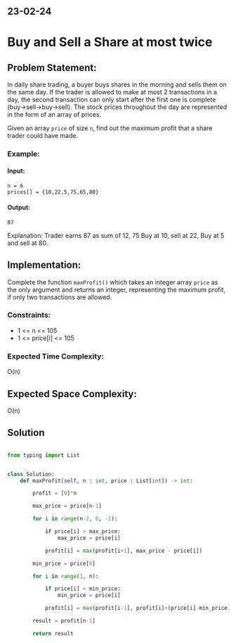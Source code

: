 ## 23-02-24

# Buy and Sell a Share at most twice

## Problem Statement:

In daily share trading, a buyer buys shares in the morning and sells them on the same day. If the trader is allowed to make at most 2 transactions in a day, the second transaction can only start after the first one is complete (buy->sell->buy->sell). The stock prices throughout the day are represented in the form of an array of prices.

Given an array `price` of size `n`, find out the maximum profit that a share trader could have made.

### Example:

#### Input:

```
n = 6
prices[] = {10,22,5,75,65,80}
```

#### Output:

```
87
```

Explanation: Trader earns 87 as sum of 12, 75 Buy at 10, sell at 22, Buy at 5 and sell at 80.

## Implementation:

Complete the function `maxProfit()` which takes an integer array `price` as the only argument and returns an integer, representing the maximum profit, if only two transactions are allowed.

### Constraints:

- 1 <= n <= 105
- 1 <= price[i] <= 105

### Expected Time Complexity:

O(n)

## Expected Space Complexity:

O(n)

## Solution

```python

from typing import List


class Solution:
    def maxProfit(self, n : int, price : List[int]) -> int:

        profit = [0]*n

        max_price = price[n-1]

        for i in range(n-2, 0, -1):

            if price[i] > max_price:
                max_price = price[i]

            profit[i] = max(profit[i+1], max_price - price[i])

        min_price = price[0]

        for i in range(1, n):

            if price[i] < min_price:
                min_price = price[i]

            profit[i] = max(profit[i-1], profit[i]+(price[i]-min_price))

        result = profit[n-1]

        return result

```
